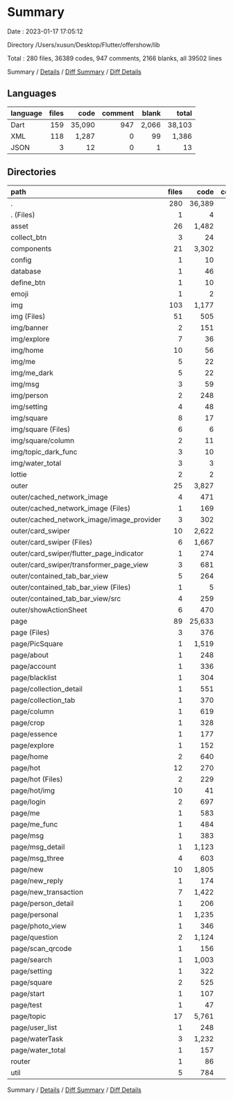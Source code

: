 # Summary

Date : 2023-01-17 17:05:12

Directory /Users/xusun/Desktop/Flutter/offershow/lib

Total : 280 files,  36389 codes, 947 comments, 2166 blanks, all 39502 lines

Summary / [Details](details.md) / [Diff Summary](diff.md) / [Diff Details](diff-details.md)

## Languages
| language | files | code | comment | blank | total |
| :--- | ---: | ---: | ---: | ---: | ---: |
| Dart | 159 | 35,090 | 947 | 2,066 | 38,103 |
| XML | 118 | 1,287 | 0 | 99 | 1,386 |
| JSON | 3 | 12 | 0 | 1 | 13 |

## Directories
| path | files | code | comment | blank | total |
| :--- | ---: | ---: | ---: | ---: | ---: |
| . | 280 | 36,389 | 947 | 2,166 | 39,502 |
| . (Files) | 1 | 4 | 1 | 2 | 7 |
| asset | 26 | 1,482 | 47 | 111 | 1,640 |
| collect_btn | 3 | 24 | 0 | 3 | 27 |
| components | 21 | 3,302 | 137 | 151 | 3,590 |
| config | 1 | 10 | 0 | 1 | 11 |
| database | 1 | 46 | 7 | 7 | 60 |
| define_btn | 1 | 10 | 0 | 1 | 11 |
| emoji | 1 | 2 | 0 | 1 | 3 |
| img | 103 | 1,177 | 0 | 85 | 1,262 |
| img (Files) | 51 | 505 | 0 | 44 | 549 |
| img/banner | 2 | 151 | 0 | 2 | 153 |
| img/explore | 7 | 36 | 0 | 8 | 44 |
| img/home | 10 | 56 | 0 | 9 | 65 |
| img/me | 5 | 22 | 0 | 5 | 27 |
| img/me_dark | 5 | 22 | 0 | 5 | 27 |
| img/msg | 3 | 59 | 0 | 3 | 62 |
| img/person | 2 | 248 | 0 | 0 | 248 |
| img/setting | 4 | 48 | 0 | 4 | 52 |
| img/square | 8 | 17 | 0 | 2 | 19 |
| img/square (Files) | 6 | 6 | 0 | 0 | 6 |
| img/square/column | 2 | 11 | 0 | 2 | 13 |
| img/topic_dark_func | 3 | 10 | 0 | 3 | 13 |
| img/water_total | 3 | 3 | 0 | 0 | 3 |
| lottie | 2 | 2 | 0 | 0 | 2 |
| outer | 25 | 3,827 | 425 | 633 | 4,885 |
| outer/cached_network_image | 4 | 471 | 143 | 91 | 705 |
| outer/cached_network_image (Files) | 1 | 169 | 108 | 45 | 322 |
| outer/cached_network_image/image_provider | 3 | 302 | 35 | 46 | 383 |
| outer/card_swiper | 10 | 2,622 | 156 | 434 | 3,212 |
| outer/card_swiper (Files) | 6 | 1,667 | 71 | 257 | 1,995 |
| outer/card_swiper/flutter_page_indicator | 1 | 274 | 17 | 58 | 349 |
| outer/card_swiper/transformer_page_view | 3 | 681 | 68 | 119 | 868 |
| outer/contained_tab_bar_view | 5 | 264 | 87 | 58 | 409 |
| outer/contained_tab_bar_view (Files) | 1 | 5 | 0 | 2 | 7 |
| outer/contained_tab_bar_view/src | 4 | 259 | 87 | 56 | 402 |
| outer/showActionSheet | 6 | 470 | 39 | 50 | 559 |
| page | 89 | 25,633 | 286 | 1,094 | 27,013 |
| page (Files) | 3 | 376 | 9 | 27 | 412 |
| page/PicSquare | 1 | 1,519 | 22 | 56 | 1,597 |
| page/about | 1 | 248 | 3 | 9 | 260 |
| page/account | 1 | 336 | 2 | 13 | 351 |
| page/blacklist | 1 | 304 | 1 | 15 | 320 |
| page/collection_detail | 1 | 551 | 12 | 14 | 577 |
| page/collection_tab | 1 | 370 | 2 | 15 | 387 |
| page/column | 1 | 619 | 3 | 24 | 646 |
| page/crop | 1 | 328 | 2 | 15 | 345 |
| page/essence | 1 | 177 | 1 | 11 | 189 |
| page/explore | 1 | 152 | 1 | 14 | 167 |
| page/home | 2 | 640 | 3 | 44 | 687 |
| page/hot | 12 | 270 | 3 | 29 | 302 |
| page/hot (Files) | 2 | 229 | 3 | 19 | 251 |
| page/hot/img | 10 | 41 | 0 | 10 | 51 |
| page/login | 2 | 697 | 4 | 37 | 738 |
| page/me | 1 | 583 | 3 | 30 | 616 |
| page/me_func | 1 | 484 | 6 | 23 | 513 |
| page/msg | 1 | 383 | 1 | 15 | 399 |
| page/msg_detail | 1 | 1,123 | 4 | 43 | 1,170 |
| page/msg_three | 4 | 603 | 3 | 24 | 630 |
| page/new | 10 | 1,805 | 25 | 72 | 1,902 |
| page/new_reply | 1 | 174 | 2 | 11 | 187 |
| page/new_transaction | 7 | 1,422 | 7 | 64 | 1,493 |
| page/person_detail | 1 | 206 | 2 | 12 | 220 |
| page/personal | 1 | 1,235 | 2 | 52 | 1,289 |
| page/photo_view | 1 | 346 | 5 | 11 | 362 |
| page/question | 2 | 1,124 | 7 | 21 | 1,152 |
| page/scan_qrcode | 1 | 156 | 13 | 14 | 183 |
| page/search | 1 | 1,003 | 11 | 38 | 1,052 |
| page/setting | 1 | 322 | 1 | 10 | 333 |
| page/square | 2 | 525 | 2 | 35 | 562 |
| page/start | 1 | 107 | 2 | 13 | 122 |
| page/test | 1 | 47 | 0 | 7 | 54 |
| page/topic | 17 | 5,761 | 95 | 208 | 6,064 |
| page/user_list | 1 | 248 | 1 | 12 | 261 |
| page/waterTask | 3 | 1,232 | 24 | 48 | 1,304 |
| page/water_total | 1 | 157 | 2 | 8 | 167 |
| router | 1 | 86 | 0 | 2 | 88 |
| util | 5 | 784 | 44 | 75 | 903 |

Summary / [Details](details.md) / [Diff Summary](diff.md) / [Diff Details](diff-details.md)